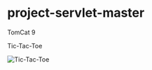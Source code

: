 # project-servlet-master

TomCat 9

Tic-Tac-Toe


![Tic-Tac-Toe](https://github.com/Ane4kino/project-servlet-master/assets/122406731/aa01b3c1-8e6f-4190-b131-cec2a27b5a0d)
